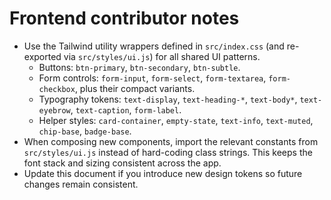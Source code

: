 # Frontend contributor notes

- Use the Tailwind utility wrappers defined in `src/index.css` (and re-exported via `src/styles/ui.js`) for all shared UI patterns.
  - Buttons: `btn-primary`, `btn-secondary`, `btn-subtle`.
  - Form controls: `form-input`, `form-select`, `form-textarea`, `form-checkbox`, plus their compact variants.
  - Typography tokens: `text-display`, `text-heading-*`, `text-body*`, `text-eyebrow`, `text-caption`, `form-label`.
  - Helper styles: `card-container`, `empty-state`, `text-info`, `text-muted`, `chip-base`, `badge-base`.
- When composing new components, import the relevant constants from `src/styles/ui.js` instead of hard-coding class strings. This keeps the font stack and sizing consistent across the app.
- Update this document if you introduce new design tokens so future changes remain consistent.

